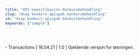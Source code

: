 ```yaml
---
title: "API-spesifikasjon Konkursbehandling"
slug: "dsop_konkurs_apispek_konkursbehandling"
id: "dsop_konkurs_apispek_konkursbehandling"
keywords: ["sample"]
---
```


<br  /><br  />- Transactions 
| 16.04.21 | 1.0 | Gjeldende versjon for løsningen. 